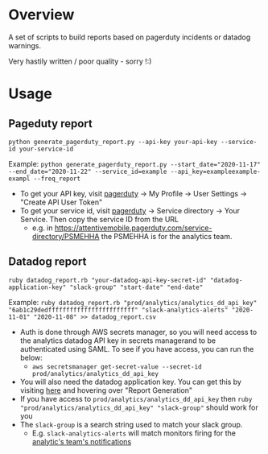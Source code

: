# Overview

A set of scripts to build reports based on pagerduty incidents or datadog warnings.

Very hastily written / poor quality - sorry !:)

# Usage

## Pageduty report

`python generate_pagerduty_report.py --api-key your-api-key --service-id your-service-id`

Example: `python generate_pagerduty_report.py --start_date="2020-11-17" --end_date="2020-11-22" --service_id=example --api_key=exampleexample-exampl --freq_report `

* To get your API key, visit [pagerduty](https://attentivemobile.pagerduty.com/) -> My Profile -> User Settings -> "Create API User Token"
* To get your service id, visit [pagerduty](https://attentivemobile.pagerduty.com/) -> Service directory -> Your Service. Then copy the service ID from the URL
  * e.g. in https://attentivemobile.pagerduty.com/service-directory/PSMEHHA the PSMEHHA is for the analytics team.


## Datadog report

`ruby datadog_report.rb "your-datadog-api-key-secret-id" "datadog-application-key" "slack-group" "start-date" "end-date"`

Example: `ruby datadog_report.rb "prod/analytics/analytics_dd_api_key" "6ab1c29dedffffffffffffffffffffffff" "slack-analytics-alerts" "2020-11-01" "2020-11-08" >> datadog_report.csv`

* Auth is done through AWS secrets manager, so you will need access to the analytics datadog API key in secrets managerand to be authenticated using SAML. To see if you have access, you can run the below:
  * `aws secretsmanager get-secret-value --secret-id prod/analytics/analytics_dd_api_key`
* You will also need the datadog application key. You can get this by visiting [here](https://app.datadoghq.com/account/settings#api) and hovering over "Report Generation"
* If you have access to `prod/analytics/analytics_dd_api_key` then `ruby "prod/analytics/analytics_dd_api_key" "slack-group"` should work for you
* The `slack-group` is a search string used to match your slack group. 
  * E.g. `slack-analytics-alerts` will match monitors firing for the [analytic's team's notifications](https://app.datadoghq.com/monitors/manage?q=notification%3Aslack-analytics-alerts)

